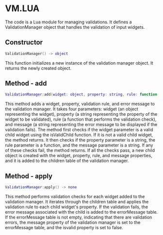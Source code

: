 # VM.LUA

The code is a Lua module for managing validations. It defines a ValidationManager object that handles the validation of input widgets.

## Constructor

```Lua
ValidationManager() -> object
```
This function initializes a new instance of the validation manager object. It returns the newly created object.

## Method - add

```Lua
ValidationManager:add(widget: object, property: string, rule: function, message: string) -> none
```

This method adds a widget, property, validation rule, and error message to the validation manager. It takes four parameters: widget (an object representing the widget), property (a string representing the property of the widget to be validated), rule (a function that performs the validation check), and message (a string representing the error message to be displayed if the validation fails). The method first checks if the widget parameter is a valid child widget using the isValidChild function. If it is not a valid child widget, the method returns. It then checks if the property parameter is a string, the rule parameter is a function, and the message parameter is a string. If any of these checks fail, the method returns. If all the checks pass, a new child object is created with the widget, property, rule, and message properties, and it is added to the children table of the validation manager.

## Method - apply

```Lua
ValidationManager:apply() -> none
```

This method performs validation checks for each widget added to the validation manager. It iterates through the children table and applies the validation rule to each child widget's property. If the validation fails, the error message associated with the child is added to the errorMessage table. If the errorMessage table is not empty, indicating that there are validation errors, the message property of the validation manager is set to the errorMessage table, and the isvalid property is set to false.